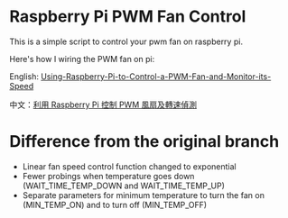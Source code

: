 # Raspberry Pi PWM Fan Control

This is a simple script to control your pwm fan on raspberry pi.

Here's how I wiring the PWM fan on pi:

English: [Using-Raspberry-Pi-to-Control-a-PWM-Fan-and-Monitor-its-Speed](https://blog.driftking.tw/2019/11/Using-Raspberry-Pi-to-Control-a-PWM-Fan-and-Monitor-its-Speed/)

中文：[利用 Raspberry Pi 控制 PWM 風扇及轉速偵測](https://blog.driftking.tw/2019/11/Using-Raspberry-Pi-to-Control-a-PWM-Fan-and-Monitor-its-Speed/)

# Difference from the original branch

* Linear fan speed control function changed to exponential
* Fewer probings when temperature goes down (WAIT_TIME_TEMP_DOWN and WAIT_TIME_TEMP_UP)
* Separate parameters for minimum temperature to turn the fan on (MIN_TEMP_ON) and to turn off (MIN_TEMP_OFF)
